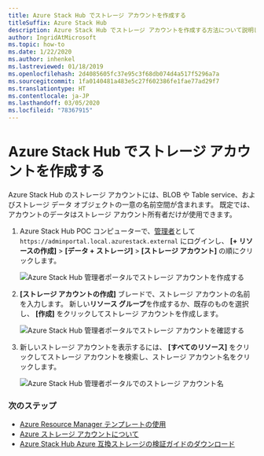 ```yaml
---
title: Azure Stack Hub でストレージ アカウントを作成する
titleSuffix: Azure Stack Hub
description: Azure Stack Hub でストレージ アカウントを作成する方法について説明します。
author: IngridAtMicrosoft
ms.topic: how-to
ms.date: 1/22/2020
ms.author: inhenkel
ms.lastreviewed: 01/18/2019
ms.openlocfilehash: 2d4085605fc37e95c3f68db074d4a517f5296a7a
ms.sourcegitcommit: 1fa0140481a483e5c27f602386fe1fae77ad29f7
ms.translationtype: HT
ms.contentlocale: ja-JP
ms.lasthandoff: 03/05/2020
ms.locfileid: "78367915"
---
```

# <a name="create-storage-accounts-in-azure-stack-hub"></a>Azure Stack Hub でストレージ アカウントを作成する

Azure Stack Hub のストレージ アカウントには、BLOB や Table service、およびストレージ データ オブジェクトの一意の名前空間が含まれます。 既定では、アカウントのデータはストレージ アカウント所有者だけが使用できます。

1. Azure Stack Hub POC コンピューターで、[管理者](../asdk/asdk-connect.md)として `https://adminportal.local.azurestack.external` にログインし、 **[+ リソースの作成]**  >  **[データ + ストレージ]**  >  **[ストレージ アカウント]** の順にクリックします。

   ![Azure Stack Hub 管理者ポータルでストレージ アカウントを作成する](media/azure-stack-provision-storage-account/image01.png)

2. **[ストレージ アカウントの作成]** ブレードで、ストレージ アカウントの名前を入力します。 新しい**リソース グループ**を作成するか、既存のものを選択し、 **[作成]** をクリックしてストレージ アカウントを作成します。

   ![Azure Stack Hub 管理者ポータルでストレージ アカウントを確認する](media/azure-stack-provision-storage-account/image02.png)

3. 新しいストレージ アカウントを表示するには、 **[すべてのリソース]** をクリックしてストレージ アカウントを検索し、ストレージ アカウント名をクリックします。

    ![Azure Stack Hub 管理者ポータルでのストレージ アカウント名](media/azure-stack-provision-storage-account/image03.png)

### <a name="next-steps"></a>次のステップ

- [Azure Resource Manager テンプレートの使用](../user/azure-stack-arm-templates.md)
- [Azure ストレージ アカウントについて](/azure/storage/common/storage-create-storage-account)
- [Azure Stack Hub Azure 互換ストレージの検証ガイドのダウンロード](https://aka.ms/azurestacktp1doc)
